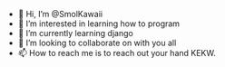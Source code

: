 - 👋 Hi, I’m @SmolKawaii
- 👀 I’m interested in learning how to program
- 🌱 I’m currently learning django
- 💞️ I’m looking to collaborate on with you all
- 📫 How to reach me is to reach out your hand KEKW.

<!---
SmolKawaii/SmolKawaii is a ✨ special ✨ repository because its `README.md` (this file) appears on your GitHub profile.
You can click the Preview link to take a look at your changes.
--->
